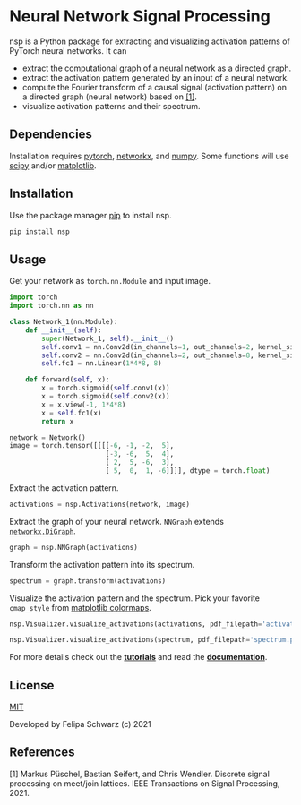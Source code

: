 # Neural Network Signal Processing

nsp is a Python package for extracting and visualizing activation patterns of PyTorch neural networks. It can

- extract the computational graph of a neural network as a directed graph.
- extract the activation pattern generated by an input of a neural network.
- compute the Fourier transform of a causal signal (activation pattern) on a directed graph (neural network) based on [[1]](https://arxiv.org/pdf/2012.04358.pdf).
- visualize activation patterns and their spectrum.

## Dependencies

Installation requires [pytorch](https://pytorch.org/get-started/locally/), [networkx](https://networkx.org/), and [numpy](https://numpy.org/). Some functions will use [scipy](https://www.scipy.org/) and/or [matplotlib](https://matplotlib.org/).

## Installation

Use the package manager [pip](https://pip.pypa.io/en/stable/) to install nsp.

```bash
pip install nsp
```

## Usage

Get your network as `torch.nn.Module` and input image.

```python
import torch
import torch.nn as nn

class Network_1(nn.Module):
    def __init__(self):
        super(Network_1, self).__init__()
        self.conv1 = nn.Conv2d(in_channels=1, out_channels=2, kernel_size=2)
        self.conv2 = nn.Conv2d(in_channels=2, out_channels=8, kernel_size=2)
        self.fc1 = nn.Linear(1*4*8, 8)

    def forward(self, x):
        x = torch.sigmoid(self.conv1(x))
        x = torch.sigmoid(self.conv2(x))
        x = x.view(-1, 1*4*8)
        x = self.fc1(x)
        return x

network = Network()
image = torch.tensor([[[[-6, -1, -2,  5],
                        [-3, -6,  5,  4],
                        [ 2,  5, -6,  3],
                        [ 5,  0,  1, -6]]]], dtype = torch.float)

```

Extract the activation pattern.

```python
activations = nsp.Activations(network, image)
```

Extract the graph of your neural network. `NNGraph` extends [`networkx.DiGraph`](https://networkx.org/documentation/stable/reference/classes/digraph.html).

```python
graph = nsp.NNGraph(activations)
```

Transform the activation pattern into its spectrum.

```python
spectrum = graph.transform(activations)
```

Visualize the activation pattern and the spectrum. Pick your favorite `cmap_style` from [matplotlib colormaps](https://matplotlib.org/stable/tutorials/colors/colormaps.html).

```python
nsp.Visualizer.visualize_activations(activations, pdf_filepath='activations.pdf', scale='layernorm', cmap_style='viridis')

nsp.Visualizer.visualize_activations(spectrum, pdf_filepath='spectrum.pdf', scale='layernorm', cmap_style='viridis')
```

For more details check out the [**tutorials**](https://github.com/felipaschwarz/nsp/tree/main/tutorials) and read the [**documentation**](https://github.com/felipaschwarz/nsp/tree/main/documentation).

## License
[MIT](https://choosealicense.com/licenses/mit/)

Developed by Felipa Schwarz (c) 2021

## References
[1]
Markus Püschel, Bastian Seifert, and Chris Wendler. Discrete signal processing on meet/join lattices. IEEE Transactions on Signal Processing, 2021.
